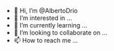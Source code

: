 - 👋 Hi, I’m @AlbertoDrio
- 👀 I’m interested in ...
- 🌱 I’m currently learning ...
- 💞️ I’m looking to collaborate on ...
- 📫 How to reach me ...

<!---
AlbertoDrio/AlbertoDrio is a ✨ special ✨ repository because its `README.md` (this file) appears on your GitHub profile.
You can click the Preview link to take a look at your changes.
--->
